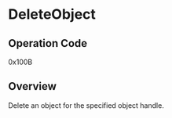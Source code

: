 # DeleteObject

## Operation Code

0x100B

## Overview

Delete an object for the specified object handle.
